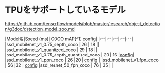 # TPUをサポートしているモデル

https://github.com/tensorflow/models/blob/master/research/object_detection/g3doc/detection_model_zoo.md


|Model名|Speed (ms)|	COCO mAP[^1]|config|
|:--|:--|:--|:--|:--|
|ssd_mobilenet_v1_0.75_depth_coco | 26 |	18	||
|ssd_mobilenet_v1_quantized_coco  | 29 |	18	||
|ssd_mobilenet_v1_0.75_depth_quantized_coco  | 29 | 16 |[config](https://github.com/tensorflow/models/blob/master/research/object_detection/samples/configs/ssd_mobilenet_v1_0.75_depth_quantized_300x300_pets_sync.config)|
|ssd_mobilenet_v1_ppn_coco | 26	|20	| [config](https://github.com/tensorflow/models/blob/master/research/object_detection/samples/configs/ssd_mobilenet_v1_ppn_shared_box_predictor_300x300_coco14_sync.config) |
|ssd_mobilenet_v1_fpn_coco |	56	|32	| [config](https://github.com/tensorflow/models/blob/master/research/object_detection/samples/configs/ssd_mobilenet_v1_fpn_shared_box_predictor_640x640_coco14_sync.config)
|ssd_resnet_50_fpn_coco | 76 | 35 | |


